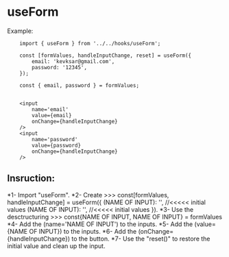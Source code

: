 # useForm

Example:

```
    import { useForm } from '../../hooks/useForm';
    
    const [formValues, handleInputChange, reset] = useForm({
        email: 'kevksar@gmail.com',
        password: '12345',
    });

    const { email, password } = formValues;
    
    
    <input           
        name='email'
        value={email}
        onChange={handleInputChange}
    />
    <input
        name='password'
        value={password}
        onChange={handleInputChange}
    />

```


## Insruction:
*1- Import "useForm".
*2- Create >>> 
    const[formValues, handleInputChange] = useForm({
        (NAME OF INPUT): '',   //<<<<<  initial values
        (NAME OF INPUT): '',   //<<<<<  initial values
    }).
*3- Use the desctructuring >>>
    const{NAME OF INPUT, NAME OF INPUT} = formValues
*4- Add the (name='NAME OF INPUT') to the inputs.
*5- Add the (value={NAME OF INPUT}) to the inputs.
*6- Add the (onChange={handleInputChange}) to the button.
*7- Use the "reset()" to restore the initial value and clean up the input.

